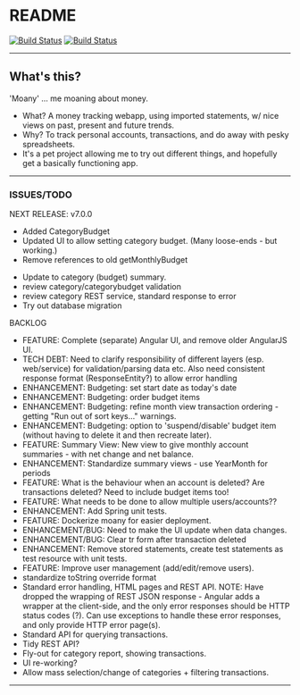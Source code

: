# README #

[![Build Status](https://travis-ci.com/alunwcom/moany-public.svg?branch=master)](https://travis-ci.com/alunwcom/moany-public) [![Build Status](https://github.com/alunwcom/moany-public/actions/workflows/main.yml/badge.svg)](https://github.com/alunwcom/moany-public/actions)

----

## What's this? ##

'Moany' ... me moaning about money.

* What? A money tracking webapp, using imported statements, w/ nice views on past, present and future trends.
* Why? To track personal accounts, transactions, and do away with pesky spreadsheets.
* It's a pet project allowing me to try out different things, and hopefully get a basically functioning app.

----

### ISSUES/TODO ###

NEXT RELEASE: v7.0.0

+ Added CategoryBudget
+ Updated UI to allow setting category budget. (Many loose-ends - but working.)
+ Remove references to old getMonthlyBudget
- Update to category (budget) summary.
- review category/categorybudget validation 
- review category REST service, standard response to error
- Try out database migration

BACKLOG

- FEATURE: Complete (separate) Angular UI, and remove older AngularJS UI.
- TECH DEBT: Need to clarify responsibility of different layers (esp. web/service) for validation/parsing data etc.
  Also need consistent response format (ResponseEntity?) to allow error handling
- ENHANCEMENT: Budgeting: set start date as today's date
- ENHANCEMENT: Budgeting: order budget items
- ENHANCEMENT: Budgeting: refine month view transaction ordering - getting "Run out of sort keys..." warnings.
- ENHANCEMENT: Budgeting: option to 'suspend/disable' budget item (without having to delete it and then recreate later).
- FEATURE: Summary View: New view to give monthly account summaries - with net change and net balance.
- ENHANCEMENT: Standardize summary views - use YearMonth for periods
- FEATURE: What is the behaviour when an account is deleted? Are transactions deleted? Need to include budget items too!
- FEATURE: What needs to be done to allow multiple users/accounts??
- ENHANCEMENT: Add Spring unit tests.
- FEATURE: Dockerize moany for easier deployment.
- ENHANCEMENT/BUG: Need to make the UI update when data changes.
- ENHANCEMENT/BUG: Clear tr form after transaction deleted
- ENHANCEMENT: Remove stored statements, create test statements as test resource with unit tests.
- FEATURE: Improve user management (add/edit/remove users).
- standardize toString override format
- Standard error handling, HTML pages and REST API.
  NOTE: Have dropped the wrapping of REST JSON response - Angular adds a wrapper 
  at the client-side, and the only error responses should be HTTP status codes (?).
  Can use exceptions to handle these error responses, and only provide HTTP error page(s).
- Standard API for querying transactions.
- Tidy REST API?
- Fly-out for category report, showing transactions.
- UI re-working?
- Allow mass selection/change of categories + filtering transactions.

----

